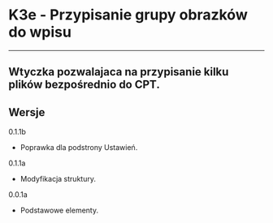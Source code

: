 
# K3e - Przypisanie grupy obrazków do wpisu

------------------
Wtyczka pozwalajaca na przypisanie kilku plików bezpośrednio do CPT.
------------------
## Wersje

0.1.1b
- Poprawka dla podstrony Ustawień.

0.1.1a
- Modyfikacja struktury.

0.0.1a
- Podstawowe elementy.